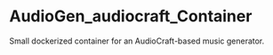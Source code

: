 # AudioGen_audiocraft_Container
Small dockerized container for an AudioCraft-based music generator. 
